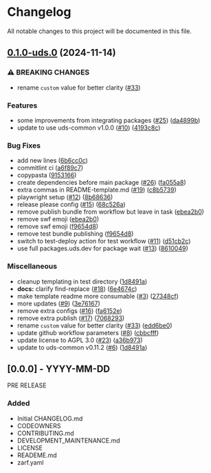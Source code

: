 # Changelog

All notable changes to this project will be documented in this file.

## [0.1.0-uds.0](https://github.com/defenseunicorns/uds-package-template/compare/v0.0.1-uds.0...v0.1.0-uds.0) (2024-11-14)


### ⚠ BREAKING CHANGES

* rename `custom` value for better clarity ([#33](https://github.com/defenseunicorns/uds-package-template/issues/33))

### Features

* some improvements from integrating packages ([#25](https://github.com/defenseunicorns/uds-package-template/issues/25)) ([da4899b](https://github.com/defenseunicorns/uds-package-template/commit/da4899b0cb444ffb8dc457203293abd98d9462c7))
* update to use uds-common v1.0.0 ([#10](https://github.com/defenseunicorns/uds-package-template/issues/10)) ([4193c8c](https://github.com/defenseunicorns/uds-package-template/commit/4193c8c42d5ecd4b7d8505638cd228f8de46a536))


### Bug Fixes

* add new lines ([6b6cc0c](https://github.com/defenseunicorns/uds-package-template/commit/6b6cc0cb556740dd6a338e09fc3b7c3004834807))
* commitlint ci ([a6f89c7](https://github.com/defenseunicorns/uds-package-template/commit/a6f89c7edcf35d70dbad6742ab14f8304d71879a))
* copypasta ([9153166](https://github.com/defenseunicorns/uds-package-template/commit/915316624b9ff940f8fea01f2f85acfa56ff13e3))
* create dependencies before main package ([#26](https://github.com/defenseunicorns/uds-package-template/issues/26)) ([fa055a8](https://github.com/defenseunicorns/uds-package-template/commit/fa055a8feb02edc1cfe4eb3effbd9a83c048905b))
* extra commas in README-template.md ([#19](https://github.com/defenseunicorns/uds-package-template/issues/19)) ([c8b5739](https://github.com/defenseunicorns/uds-package-template/commit/c8b57393c66f582110bd8f2c5cb1bab20fd8f635))
* playwright setup ([#12](https://github.com/defenseunicorns/uds-package-template/issues/12)) ([8b68636](https://github.com/defenseunicorns/uds-package-template/commit/8b6863678b4bc0bd3e68b8ffdf322b93db1125c6))
* release please config ([#15](https://github.com/defenseunicorns/uds-package-template/issues/15)) ([68c526a](https://github.com/defenseunicorns/uds-package-template/commit/68c526a79461e502eac56cd1ff0e22ee970ade8e))
* remove publish bundle from workflow but leave in task ([ebea2b0](https://github.com/defenseunicorns/uds-package-template/commit/ebea2b074f3b58a3b0e883a266c376285c51b0b1))
* remove swf emoji ([ebea2b0](https://github.com/defenseunicorns/uds-package-template/commit/ebea2b074f3b58a3b0e883a266c376285c51b0b1))
* remove swf emoji ([f9654d8](https://github.com/defenseunicorns/uds-package-template/commit/f9654d83c01763fc502a3cb483e89c7394b59488))
* remove test bundle publishing ([f9654d8](https://github.com/defenseunicorns/uds-package-template/commit/f9654d83c01763fc502a3cb483e89c7394b59488))
* switch to test-deploy action for test workflow ([#11](https://github.com/defenseunicorns/uds-package-template/issues/11)) ([d51cb2c](https://github.com/defenseunicorns/uds-package-template/commit/d51cb2cdfb15469648e1160ce10e40e2d2d331f5))
* use full packages.uds.dev for package wait ([#13](https://github.com/defenseunicorns/uds-package-template/issues/13)) ([8610049](https://github.com/defenseunicorns/uds-package-template/commit/861004908cc2cf76a94979aa4efcd9e3e3f7028e))


### Miscellaneous

* cleanup templating in test directory ([1d8491a](https://github.com/defenseunicorns/uds-package-template/commit/1d8491aa617b754518e6f00011f737b202862d45))
* **docs:** clarify find-replace ([#18](https://github.com/defenseunicorns/uds-package-template/issues/18)) ([6e4674c](https://github.com/defenseunicorns/uds-package-template/commit/6e4674c40eb45b2437e8c41ac01c3839fee999dd))
* make template readme more consumable  ([#3](https://github.com/defenseunicorns/uds-package-template/issues/3)) ([27348cf](https://github.com/defenseunicorns/uds-package-template/commit/27348cf9c1c7a8b4dc3f7b69c1985db85acc0983))
* more updates ([#9](https://github.com/defenseunicorns/uds-package-template/issues/9)) ([3e76167](https://github.com/defenseunicorns/uds-package-template/commit/3e76167c1ab40f9b8b2933dcce962ff1f48cae96))
* remove extra configs ([#16](https://github.com/defenseunicorns/uds-package-template/issues/16)) ([fa6152e](https://github.com/defenseunicorns/uds-package-template/commit/fa6152eb643a22e56e7ea3c28d108ca6a98e83eb))
* remove extra publish ([#17](https://github.com/defenseunicorns/uds-package-template/issues/17)) ([7068293](https://github.com/defenseunicorns/uds-package-template/commit/70682934b0d12740ec4cfc8341178a087b62efde))
* rename `custom` value for better clarity ([#33](https://github.com/defenseunicorns/uds-package-template/issues/33)) ([edd6be0](https://github.com/defenseunicorns/uds-package-template/commit/edd6be0324583e8ad81664313981fb0aa0dc01a0))
* update github workflow parameters ([#8](https://github.com/defenseunicorns/uds-package-template/issues/8)) ([cbbcfff](https://github.com/defenseunicorns/uds-package-template/commit/cbbcfff7774d8d64147bd55d2349ae1370daeae4))
* update license to AGPL 3.0 ([#23](https://github.com/defenseunicorns/uds-package-template/issues/23)) ([a36b973](https://github.com/defenseunicorns/uds-package-template/commit/a36b973566c4e7aa9e3579195da8dd3198b8371f))
* update to uds-common v0.11.2 ([#6](https://github.com/defenseunicorns/uds-package-template/issues/6)) ([1d8491a](https://github.com/defenseunicorns/uds-package-template/commit/1d8491aa617b754518e6f00011f737b202862d45))

## [0.0.0] - YYYY-MM-DD
PRE RELEASE

### Added
- Initial CHANGELOG.md
- CODEOWNERS
- CONTRIBUTING.md
- DEVELOPMENT_MAINTENANCE.md
- LICENSE
- READEME.md
- zarf.yaml
